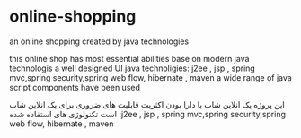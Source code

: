 # online-shopping
an online shopping created by java technologies

this online shop has most essential abilities base on modern java technologis 
a well designed UI
java technoligies: j2ee , jsp , spring mvc,spring security,spring web flow, hibernate , maven
a wide range of java script components have been used


این پروژه یک انلاین شاپ با دارا بودن اکثریت قابلیت های ضروری برای یک انلاین شاپ است
تکنولوژی های استفاده شده :j2ee , jsp , spring mvc,spring security,spring web flow, hibernate , maven
